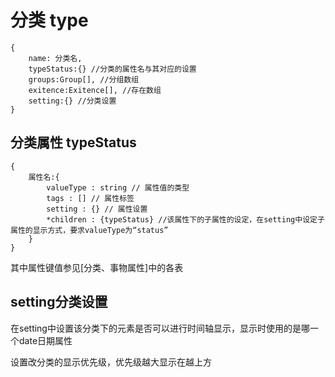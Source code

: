 # 分类 type

~~~
{
	name: 分类名,
	typeStatus:{} //分类的属性名与其对应的设置
	groups:Group[], //分组数组
	exitence:Exitence[], //存在数组 
	setting:{} //分类设置
}
~~~

## 分类属性 typeStatus

~~~
{
	属性名:{
		valueType : string // 属性值的类型
		tags : [] // 属性标签
		setting : {} // 属性设置
		*children : {typeStatus} //该属性下的子属性的设定，在setting中设定子属性的显示方式，要求valueType为“status”
	}
}
~~~

其中属性键值参见[分类、事物属性]中的各表

## setting分类设置

在setting中设置该分类下的元素是否可以进行时间轴显示，显示时使用的是哪一个date日期属性

设置改分类的显示优先级，优先级越大显示在越上方

